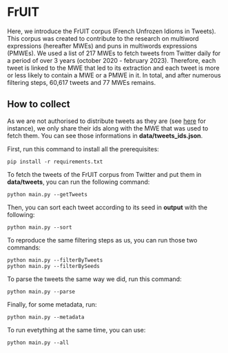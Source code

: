 # FrUIT

Here, we introduce the FrUIT corpus (French Unfrozen Idioms in Tweets). This corpus was created to contribute to the research on multiword expressions (hereafter MWEs) and puns in multiwords expressions (PMWEs). We used a list of 217 MWEs to fetch tweets from Twitter daily for a period of over 3 years (october 2020 - february 2023). Therefore, each tweet is linked to the MWE that led to its extraction and each tweet is more or less likely to contain a MWE or a PMWE in it. In total, and after numerous filtering steps, 60,617 tweets and 77 MWEs remains.

## How to collect

As we are not authorised to distribute tweets as they are (see [here](https://www.ucl.ac.uk/data-protection/sites/data-protection/files/using-twitter-research-v1.0.pdf) for instance), we only share their ids along with the MWE that was used to fetch them. You can see those informations in **data/tweets_ids.json**.

First, run this command to install all the prerequisites:

```
pip install -r requirements.txt
```

To fetch the tweets of the FrUIT corpus from Twitter and put them in **data/tweets**, you can run the following command:

```
python main.py --getTweets
```

Then, you can sort each tweet according to its seed in **output** with the following:

```
python main.py --sort
```

To reproduce the same filtering steps as us, you can run those two commands:

```
python main.py --filterByTweets
python main.py --filterBySeeds
```

To parse the tweets the same way we did, run this command:

```
python main.py --parse
```

Finally, for some metadata, run:

```
python main.py --metadata
```

To run evetything at the same time, you can use:

```
python main.py --all
```